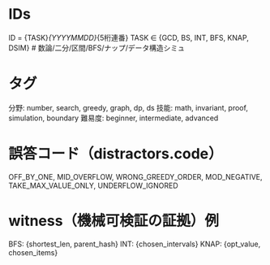 ﻿# IDs
ID = {TASK}_{YYYYMMDD}_{5桁連番}
TASK ∈ {GCD, BS, INT, BFS, KNAP, DSIM}  # 数論/二分/区間/BFS/ナップ/データ構造シミュ

# タグ
分野: number, search, greedy, graph, dp, ds
技能: math, invariant, proof, simulation, boundary
難易度: beginner, intermediate, advanced

# 誤答コード（distractors.code）
OFF_BY_ONE, MID_OVERFLOW, WRONG_GREEDY_ORDER, MOD_NEGATIVE, TAKE_MAX_VALUE_ONLY, UNDERFLOW_IGNORED

# witness（機械可検証の証拠）例
BFS: {shortest_len, parent_hash}
INT: {chosen_intervals}
KNAP: {opt_value, chosen_items}
